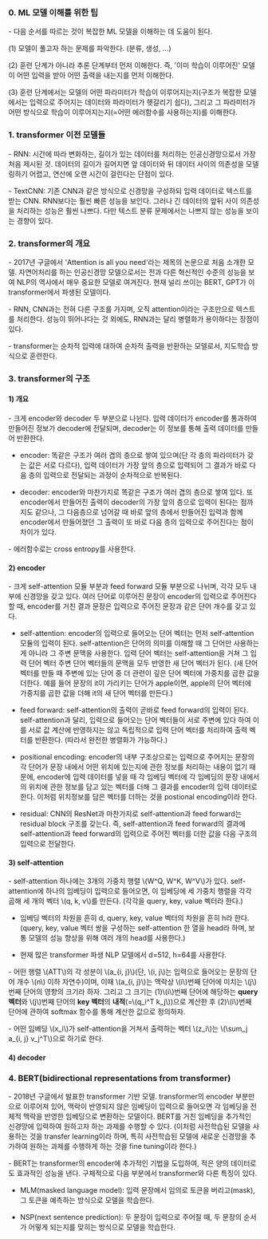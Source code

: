 ### 0. ML 모델 이해를 위한 팁

\- 다음 순서를 따르는 것이 복잡한 ML 모델을 이해하는 데 도움이 된다.

(1) 모델이 풀고자 하는 문제를 파악한다. (분류, 생성, ...)

(2) 훈련 단계가 아니라 추론 단계부터 먼저 이해한다. 즉, '이미 학습이 이루어진' 모델이 어떤 입력을 받아 어떤 출력을 내는지를 먼저 이해한다.

(3) 훈련 단계에서는 모델의 어떤 파라미터가 학습이 이루어지는지(구조가 복잡한 모델에서는 입력으로 주어지는 데이터와 파라미터가 헷갈리기 쉽다), 그리고 그 파라미터가 어떤 방식으로 학습이 이루어지는지(=어떤 에러함수를 사용하는지)를 이해한다. 


### 1. transformer 이전 모델들

\- RNN: 시간에 따라 변화하는, 길이가 있는 데이터를 처리하는 인공신경망으로서 가장 처음 제시된 것. 데이터의 길이가 길어지면 앞 데이터와 뒤 데이터 사이의 의존성을 모델링하기 어렵고, 연산에 오랜 시간이 걸린다는 단점이 있다.

\- TextCNN: 기존 CNN과 같은 방식으로 신경망을 구성하되 입력 데이터로 텍스트를 받는 CNN. RNN보다는 훨씬 빠른 성능을 보인다. 그러나 긴 데이터의 앞뒤 사이 의존성을 처리하는 성능은 훨씬 나쁘다. 다만 텍스트 분류 문제에서는 나쁘지 않는 성능을 보이는 경향이 있다. 


### 2. transformer의 개요

\- 2017년 구글에서 'Attention is all you need'라는 제목의 논문으로 처음 소개한 모델. 자연어처리를 하는 인공신경망 모델으로서는 전과 다른 혁신적인 수준의 성능을 보여 NLP의 역사에서 매우 중요한 모델로 여겨진다. 현재 널리 쓰이는 BERT, GPT가 이 transformer에서 파생된 모델이다.

\- RNN, CNN과는 전혀 다른 구조를 가지며, 오직 attention이라는 구조만으로 텍스트를 처리한다. 성능이 뛰어나다는 것 외에도, RNN과는 달리 병렬화가 용이하다는 장점이 있다.

\- transformer는 순차적 입력에 대하여 순차적 출력을 반환하는 모델로서, 지도학습 방식으로 훈련한다.


### 3. transformer의 구조

#### 1) 개요

\- 크게 encoder와 decoder 두 부분으로 나뉜다. 입력 데이터가 encoder를 통과하여 만들어진 정보가 decoder에 전달되며, decoder는 이 정보를 통해 출력 데이터를 만들어 반환한다.

- encoder: 똑같은 구조가 여러 겹의 층으로 쌓여 있으며(단 각 층의 파라미터가 갖는 값은 서로 다르다), 입력 데이터가 가장 앞의 층으로 입력되어 그 결과가 바로 다음 층의 입력으로 전달되는 과정이 순차적으로 반복된다.

- decoder: encoder와 마찬가지로 똑같은 구조가 여러 겹의 층으로 쌓여 있다. 또 encoder에서 만들어진 출력이 decoder의 가장 앞의 층으로 입력이 된다는 점까지도 같으나, 그 다음층으로 넘어갈 때 바로 앞의 층에서 만들어진 입력과 함께 encoder에서 만들어졌던 그 출력이 또 바로 다음 층의 입력으로 주어진다는 점이 차이가 있다.

\- 에러함수로는 cross entropy를 사용한다.

#### 2) encoder

\- 크게 self-attention 모듈 부분과 feed forward 모듈 부분으로 나뉘며, 각각 모두 내부에 신경망을 갖고 있다. 여러 단어로 이루어진 문장이 encoder의 입력으로 주어진다 할 때, encoder를 거친 결과 문장은 입력으로 주어진 문장과 같은 단어 개수를 갖고 있다.

- self-attention: encoder의 입력으로 들어오는 단어 벡터는 먼저 self-attention 모듈의 입력이 된다. self-attention은 단어의 의미를 이해할 때 그 단어만 사용하는 게 아니라 그 주변 문맥을 사용한다. 입력 단어 벡터는 self-attention을 거쳐 그 입력 단어 벡터 주변 단어 벡터들의 문맥을 모두 반영한 새 단어 벡터가 된다. (새 단어 벡터를 만들 때 주변에 있는 단어 중 더 관련이 깊은 단어 벡터에 가중치를 곱한 값을 더한다. 예를 들어 문장의 it이 가리키는 단어가 apple이면, apple의 단어 벡터에 가중치를 곱한 값을 더해 it의 새 단어 벡터를 만든다.)

- feed forward: self-attention의 출력이 곧바로 feed forward의 입력이 된다. self-attention과 달리, 입력으로 들어오는 단어 벡터들이 서로 주변에 있다 하여 이를 서로 값 계산에 반영하지는 않고 독립적으로 입력 단어 벡터를 처리하여 출력 벡터를 반환한다. (따라서 완전한 병렬화가 가능하다.)

- positional encoding: encoder의 내부 구조상으로는 입력으로 주어지는 문장의 각 단어가 문장 내에서 어떤 위치에 있는지에 관한 정보를 처리하는 내용이 없기 때문에, encoder에 입력 데이터를 넣을 때 각 임베딩 벡터에 각 임베딩의 문장 내에서의 위치에 관한 정보를 담고 있는 벡터를 더해 그 결과를 encoder의 입력 데이터로 한다. 이처럼 위치정보를 담은 벡터를 더하는 것을 postional encoding이라 한다.

- residual: CNN의 ResNet과 마찬가지로 self-attention과 feed forward는 residual block 구조를 갖는다. 즉, self-attention과 feed forward의 결과에 self-attention과 feed forward의 입력으로 주어진 벡터를 더한 값을 다음 구조의 입력으로 전달한다.

#### 3) self-attention

\- self-attention 하나에는 3개의 가중치 행렬 \\(W^Q, W^K, W^V\\)가 있다. self-attention에 하나의 임베딩이 입력으로 들어오면, 이 임베딩에 세 가중치 행렬을 각각 곱해 세 개의 벡터 \\(q, k, v\\)를 만든다. (각각을 query, key, value 벡터라 한다.)

- 임베딩 벡터의 차원을 흔히 d, query, key, value 벡터의 차원을 흔히 h라 한다. (query, key, value 벡터 쌍을 구성하는 self-attention 한 열을 head라 하며, 보통 모델의 성능 향상을 위해 여러 개의 head를 사용한다.)

- 현재 많은 transformer 파생 NLP 모델에서 d=512, h=64를 사용한다.

\- 어떤 행렬 \\(ATT\\)의 각 성분이 \\(a_{i, j}\\)(단, \\(i, j\\)는 입력으로 들어오는 문장의 단어 개수 \\(n\\) 이하 자연수)이며, 이때 \\(a_{i, j}\\)는 맥락상 \\(i\\)번째 단어에 미치는 \\(j\\)번째 단어의 영향의 크기라 하자. 그리고 그 크기는 (1)\\(i\\)번째 단어에 해당하는 **query 벡터**와 \\(j\\)번째 단어의 **key 벡터**의 **내적**(=\\(q_i^T k_j\\))으로 계산한 후 (2)\\(i\\)번째 단어에 관하여 softmax 함수를 통해 계산한 값으로 정의하자.

\- 어떤 임베딩 \\(x_i\\)가 self-attention을 거쳐서 출력하는 벡터 \\(z_i\\)는 \\(\sum_j a_{i, j} v_j^T\\)으로 하기로 한다.

#### 4) decoder



### 4. BERT(bidirectional representations from transformer)

\- 2018년 구글에서 발표한 transformer 기반 모델. transformer의 encoder 부분만으로 이루어져 있어, 맥락이 반영되지 않은 임베딩이 입력으로 들어오면 각 임베딩을 전체적 맥락을 반영한 임베딩으로 변환하는 모델이다. BERT를 거친 임베딩을 추가적인 신경망에 입력하여 원하고자 하는 과제를 수행할 수 있다. (이처럼 사전학습된 모델을 사용하는 것을 transfer learning이라 하며, 특히 사전학습된 모델에 새로운 신경망을 추가하여 원하는 과제를 수행하게 하는 것을 fine tuning이라 한다.)

\- BERT는 transformer의 encoder에 추가적인 기법을 도입하여, 적은 양의 데이터로도 효과적인 성능을 낸다. 구체적으로 다음 부분에서 transformer와 다른 특징이 있다.

- MLM(masked language model): 입력 문장에서 임의로 토큰을 버리고(mask), 그 토큰을 예측하는 방식으로 모델을 학습한다.

- NSP(next sentence prediction): 두 문장이 입력으로 주어질 때, 두 문장의 순서가 어떻게 되는지를 맞히는 방식으로 모델을 학습한다. 

